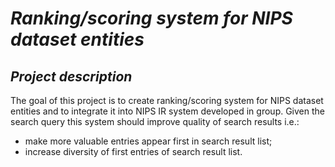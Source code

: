 # *Ranking/scoring system for NIPS dataset entities*

## *Project description*
The goal of this project is to create ranking/scoring system for NIPS dataset entities and to integrate it into NIPS IR system developed in group. Given the search query this system should improve quality of search results i.e.:

* make more valuable entries appear first in search result list;
* increase diversity of first entries of search result list.